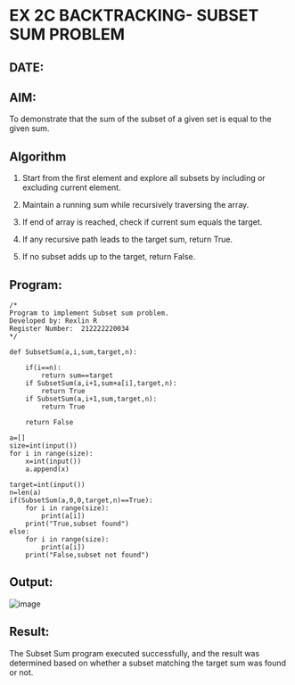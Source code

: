 # EX 2C BACKTRACKING- SUBSET SUM PROBLEM
## DATE:
## AIM:
To demonstrate that the sum of the subset of a given set is equal to the given sum.


## Algorithm
1. Start from the first element and explore all subsets by including or excluding current element.

2. Maintain a running sum while recursively traversing the array.

3. If end of array is reached, check if current sum equals the target.

4. If any recursive path leads to the target sum, return True.

5. If no subset adds up to the target, return False. 

## Program:
```
/*
Program to implement Subset sum problem.
Developed by: Rexlin R
Register Number:  212222220034
*/
```
```
def SubsetSum(a,i,sum,target,n):

    if(i==n):
        return sum==target
    if SubsetSum(a,i+1,sum+a[i],target,n):
        return True
    if SubsetSum(a,i+1,sum,target,n):
        return True
        
    return False

a=[]
size=int(input())
for i in range(size):
    x=int(input())
    a.append(x)

target=int(input())
n=len(a)
if(SubsetSum(a,0,0,target,n)==True):
    for i in range(size):
        print(a[i])
    print("True,subset found")
else:
    for i in range(size):
        print(a[i])
    print("False,subset not found")

```

## Output:
![image](https://github.com/user-attachments/assets/90c6a834-77b4-4e70-ac3f-e4cf84506626)

## Result:
The Subset Sum program executed successfully, and the result was determined based on whether a subset matching the target sum was found or not.
